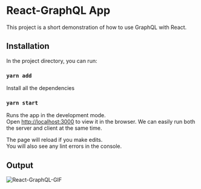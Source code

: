 # React-GraphQL App

This project is a short demonstration of how to use GraphQL with React.

## Installation

In the project directory, you can run:

### `yarn add`

Install all the dependencies 

### `yarn start`

Runs the app in the development mode.\
Open [http://localhost:3000](http://localhost:3000) to view it in the browser.
We can easily run both the server and client at the same time.

The page will reload if you make edits.\
You will also see any lint errors in the console.

## Output

![React-GraphQL-GIF](https://j.gifs.com/vlWjVm.gif)
